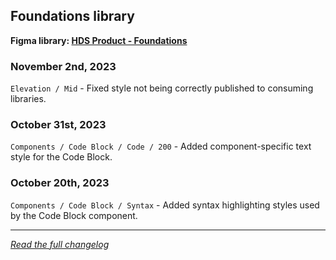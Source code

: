 <!--
 Copyright (c) HashiCorp, Inc.
 SPDX-License-Identifier: MPL-2.0
-->

<!-- THIS IS AN AUTOGENERATED FILE. DO NOT EDIT THIS FILE DIRECTLY. -->

## Foundations library

<p class="doc-whats-new-changelog-figma-library">
  <strong>Figma library: <a href="https://www.figma.com/file/oQsMzMMnynfPWpMEt91OpH/HDS-Product---Foundations?type=design&node-id=4728-1879&mode=design&t=vM0eNG3c9YY5rmmu-0" target="_blank" rel="noopener noreferrer">HDS Product - Foundations</a></strong>
</p>


### November 2nd, 2023

`Elevation / Mid` - Fixed style not being correctly published to consuming libraries.

### October 31st, 2023

`Components / Code Block / Code / 200` - Added component-specific text style for the Code Block.

### October 20th, 2023

`Components / Code Block / Syntax` - Added syntax highlighting styles used by the Code Block component.


---

_[Read the full changelog](https://github.com/hashicorp/design-system/blob/main/packages/components/CHANGELOG-FIGMA-FOUNDATIONS.md)_